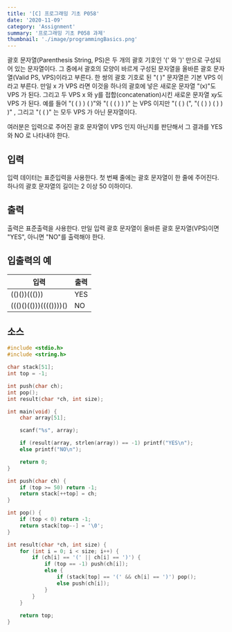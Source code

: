 ```yaml
---
title: '[C] 프로그래밍 기초 P058'
date: '2020-11-09'
category: 'Assignment'
summary: '프로그래밍 기초 P058 과제'
thumbnail: './image/programmingBasics.png'
---
```

괄호 문자열(Parenthesis String, PS)은 두 개의 괄호 기호인 '(' 와 ')' 만으로 구성되어 있는 문자열이다. 그 중에서 괄호의 모양이 바르게 구성된 문자열을 올바른 괄호 문자열(Valid PS, VPS)이라고 부른다. 한 쌍의 괄호 기호로 된 "( )" 문자열은 기본 VPS 이라고 부른다. 만일 x 가 VPS 라면 이것을 하나의 괄호에 넣은 새로운 문자열 "(x)"도 VPS 가 된다. 그리고 두 VPS x 와 y를 접합(concatenation)시킨 새로운 문자열 x𝑦도 VPS 가 된다. 예를 들어 "( ( ) ) ( )"와 "( ( ( ) ) )" 는 VPS 이지만 "( ( ) (", "( ( ) ) ( ) ) )" , 그리고 "( ( )" 는 모두 VPS 가 아닌 문자열이다.

여러분은 입력으로 주어진 괄호 문자열이 VPS 인지 아닌지를 판단해서 그 결과를 YES 와 NO 로 나타내야 한다.

## 입력
입력 데이터는 표준입력을 사용한다. 첫 번째 줄에는 괄호 문자열이 한 줄에 주어진다. 하나의 괄호 문자열의 길이는 2 이상 50 이하이다.

## 출력
출력은 표준출력을 사용한다. 만일 입력 괄호 문자열이 올바른 괄호 문자열(VPS)이면 "YES", 아니면 "NO"를 출력해야 한다.


## 입출력의 예

|입력|출력|
|---|---|
|(()())((()))|YES|
|((()()(()))(((())))()|NO|

## 소스

```c
#include <stdio.h>
#include <string.h>

char stack[51];
int top = -1;

int push(char ch);
int pop();
int result(char *ch, int size);

int main(void) {
    char array[51];

    scanf("%s", array);

    if (result(array, strlen(array)) == -1) printf("YES\n");
    else printf("NO\n");

    return 0;
}

int push(char ch) {
    if (top >= 50) return -1;
    return stack[++top] = ch;
}

int pop() {
    if (top < 0) return -1;
    return stack[top--] = '\0';
}

int result(char *ch, int size) {
    for (int i = 0; i < size; i++) {
        if (ch[i] == '(' || ch[i] == ')') {
            if (top == -1) push(ch[i]);
            else {
                if (stack[top] == '(' && ch[i] == ')') pop();
                else push(ch[i]);
            }
        }
    }
    
    return top;
}
```